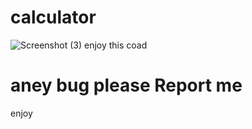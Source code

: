 
# calculator 
![Screenshot (3)](https://user-images.githubusercontent.com/114427554/193402386-59e9f74e-f7ca-47a8-96f7-5b979664b107.png)
  enjoy this coad
# aney bug please Report me 
  enjoy
